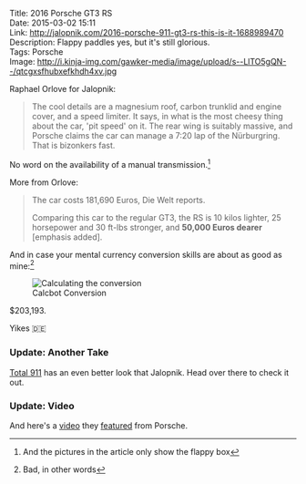 Title: 2016 Porsche GT3 RS  
Date: 2015-03-02 15:11  
Link: http://jalopnik.com/2016-porsche-911-gt3-rs-this-is-it-1688989470  
Description: Flappy paddles yes, but it's still glorious.  
Tags: Porsche  
Image: http://i.kinja-img.com/gawker-media/image/upload/s--LlTO5gQN--/qtcgxsfhubxefkhdh4xv.jpg  

Raphael Orlove for Jalopnik:

> The cool details are a magnesium roof, carbon trunklid and engine cover, and a speed limiter. It says, in what is the most cheesy thing about the car, 'pit speed' on it. The rear wing is suitably massive, and Porsche claims the car can manage a 7:20 lap of the Nürburgring. That is bizonkers fast.

No word on the availability of a manual transmission.[^tr]

More from Orlove:

> The car costs 181,690 Euros, Die Welt reports.
>
> Comparing this car to the regular GT3, the RS is 10 kilos lighter, 25 horsepower and 30 ft-lbs stronger, and **50,000 Euros dearer** [emphasis added].

And in case your mental currency conversion skills are about as good as mine:[^ba]

<figure>
	<img class="screenshot iphone" src="http://d.pr/i/17PCq+" alt="Calculating the conversion" title="Calculating the conversion">
	<figcaption>Calcbot Conversion</figcaption>
</figure>

$203,193.

Yikes 🇩🇪

<aside class="update">

### Update: Another Take

[Total 911][tot] has an even better look that Jalopnik. Head over there to check it out.

</aside>

<aside class="update">

### Update: Video

And here's a [video][vid] they [featured][feat] from Porsche.

</aside>

[^ba]: Bad, in other words
[^tr]: And the pictures in the article only show the flappy box

[feat]: http://www.total911.com/see-the-new-porsche-991-gt3-rs-in-action-on-road-and-track/ "Total 911 linking to Road & Track's take on the new 991 GT3 RS"
[tot]: http://www.total911.com/new-porsche-911-gt3-rs-launched-in-geneva/ "Total 911 previews the 991 GT3 RS"
[vid]: https://youtu.be/XQh8qCZWOEw "Porsche 991 GT3 RS press film"
